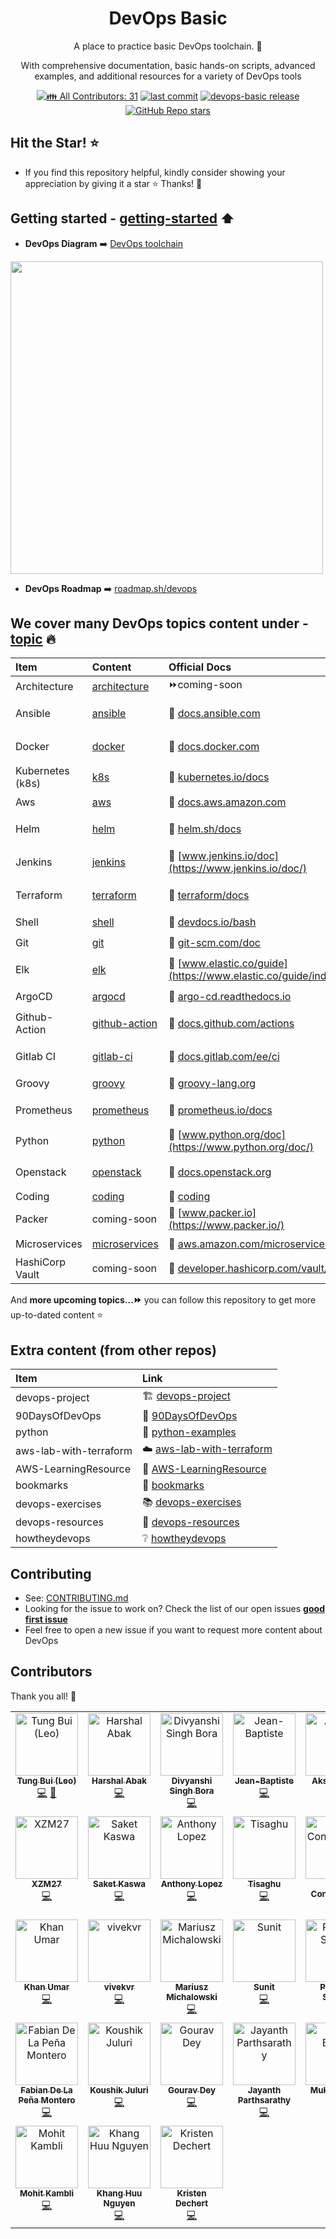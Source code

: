 <h1 align="center">DevOps Basic</h1>

<p align="center">A place to practice basic DevOps toolchain. 💝</p>
<p align="center">With comprehensive documentation, basic hands-on scripts, advanced examples, and additional resources for a variety of DevOps tools</p>

<p align="center">
  <!-- ALL-CONTRIBUTORS-BADGE:START - Do not remove or modify this section -->
  <a href="#contributors-" target="_blank"><img alt="👪 All Contributors: 31" src="https://img.shields.io/badge/all_contributors-31-orange.svg?style=flat-square" /></a>
  <!-- ALL-CONTRIBUTORS-BADGE:END -->
  <a href="https://img.shields.io/github/last-commit/tungbq/devops-basic/main"><img alt="last commit" src="https://img.shields.io/github/last-commit/tungbq/devops-basic/main" /></a>
  <a href="https://github.com/tungbq/devops-basic/releases"><img alt="devops-basic release" src="https://img.shields.io/github/release/tungbq/devops-basic.svg" /></a>
  <a href="https://github.com/tungbq/devops-basic/stargazers"><img alt="GitHub Repo stars" src="https://img.shields.io/github/stars/tungbq/devops-basic"/></a>
</p>

## Hit the Star! ⭐
- If you find this repository helpful, kindly consider showing your appreciation by giving it a star ⭐ Thanks! 💖

## Getting started - [getting-started](./getting-started/) ⬆️
- **DevOps Diagram** ➡️ [DevOps toolchain](https://en.wikipedia.org/wiki/DevOps_toolchain)
<img src="https://upload.wikimedia.org/wikipedia/commons/0/05/Devops-toolchain.svg" width="500">

- **DevOps Roadmap** ➡️ [roadmap.sh/devops](https://roadmap.sh/devops)

## We cover many DevOps topics content under - [topic](./topics/) 🔥
| Item | Content | Official Docs | Hands-on |
|:---|:---|:---|:---|
| Architecture| [architecture](./topics/architecture/) | ⏩coming-soon | ⏩coming-soon|
| Ansible |  [ansible](./topics/ansible/)| 📖 [docs.ansible.com](https://docs.ansible.com/)|✔️ [ansible-helloworld.sh](./topics/ansible/basic/helloworld/ansible-helloworld.sh)|
| Docker |  [docker](./topics/docker/)| 📖 [docs.docker.com](https://docs.docker.com/)|✔️ [docker-helloworld.sh](./topics/docker/basic/docker-helloworld.sh)|
| Kubernetes (k8s) |  [k8s](./topics/k8s/)| 📖 [kubernetes.io/docs](https://kubernetes.io/docs/home/) |✔️ [k8s-helloworld.sh](./topics/k8s/basic/helloworld/k8s-helloworld.sh)|
| Aws | [aws](./topics/aws/)| 📖 [docs.aws.amazon.com](https://docs.aws.amazon.com/)| ✔️ [EC2_GetStarted](https://docs.aws.amazon.com/AWSEC2/latest/UserGuide/EC2_GetStarted.html)|
| Helm |  [helm](./topics/helm/)| 📖 [helm.sh/docs](https://helm.sh/docs/)|✔️ [helm-helloworld.sh](./topics/helm/basic/helm-helloworld.sh)|
| Jenkins |  [jenkins](./topics/jenkins/) | 📖 [www.jenkins.io/doc](https://www.jenkins.io/doc/)|✔️ [Jenkins-Hello-World.md](./topics/jenkins/basic/Jenkins-Hello-World.md)|
| Terraform |  [terraform](./topics/terraform/)| 📖 [terraform/docs](https://developer.hashicorp.com/terraform/docs)|✔️ [terraform-helloworld.sh](./topics/terraform/basic/terraform-helloworld.sh)|
| Shell |  [shell](./topics/shell/)| 📖 [devdocs.io/bash](https://devdocs.io/bash/)| ✔️ [basic.sh](./topics/shell/basic/basic.sh)|
| Git |  [git](./topics/git/)| 📖 [git-scm.com/doc](https://git-scm.com/doc)|✔️ [git-helloworld.sh](./topics/git/basic/hello-world/git-helloworld.sh)|
| Elk |  [elk](./topics/elk/)| 📖 [www.elastic.co/guide](https://www.elastic.co/guide/index.html)|✔️ [elk/basic/helloworld](./topics/elk/basic/helloworld/)|
| ArgoCD |  [argocd](./topics/argocd/)| 📖 [argo-cd.readthedocs.io](https://argo-cd.readthedocs.io/en/stable/)|✔️ [argocd/basic](./topics/argocd/basic/)|
| Github-Action |  [github-action](./topics/github-action/)| 📖 [docs.github.com/actions](https://docs.github.com/actions)|✔️ [Create First Workflow](https://docs.github.com/en/actions/quickstart#creating-your-first-workflow)|
| Gitlab CI |  [gitlab-ci](./topics/gitlabci/)| 📖 [docs.gitlab.com/ee/ci](https://docs.gitlab.com/ee/ci/)|✔️ [Create First Pipeline](https://docs.gitlab.com/ee/ci/quick_start/)|
| Groovy |  [groovy](./topics/groovy/)| 📖 [groovy-lang.org](https://groovy-lang.org/documentation.html)|✔️ [groovy/basic](./topics/groovy/basic/)|
| Prometheus |  [prometheus](./topics/prometheus/)| 📖 [prometheus.io/docs](https://prometheus.io/docs/)|✔️ [prometheus-helloworld.sh](./topics/prometheus/basic/prometheus-helloworld.sh)|
| Python |  [python](./topics/python/)| 📖 [www.python.org/doc](https://www.python.org/doc/)|✔️ [python/basic](./topics/python/basic/)|
| Openstack |  [openstack](./topics/openstack/)| 📖 [docs.openstack.org](https://docs.openstack.org/2023.2/)|✔️ [openstack/helloworld](./topics/openstack/basic/)|
| Coding |  [coding](./topics/coding/)| 📖 [coding](./topics/coding/)|🏃 in-progress |
| Packer |  coming-soon| 📖 [www.packer.io](https://www.packer.io/)|⏩coming-soon|
| Microservices| [microservices](./topics/microservices/) | 📖 [aws.amazon.com/microservices](https://aws.amazon.com/microservices/) |⏩ coming-soon|
| HashiCorp Vault |  coming-soon| 📖 [developer.hashicorp.com/vault/docs](https://developer.hashicorp.com/vault/docs)|⏩ coming-soon|

And **more upcoming topics...⏩** you can follow this repository to get more up-to-dated content ⭐

## Extra content (from other repos)
| Item | Link |
|:---|:---|
| devops-project | 🏗️ [devops-project](https://github.com/tungbq/devops-project)|
| 90DaysOfDevOps | 📆 [90DaysOfDevOps](https://github.com/MichaelCade/90DaysOfDevOps)|
| python | 🐍 [python-examples](https://github.com/tungbq/python-examples)|
| aws-lab-with-terraform | ☁️ [aws-lab-with-terraform](https://github.com/tungbq/aws-lab-with-terraform)|
| AWS-LearningResource |  🧰 [AWS-LearningResource](https://github.com/tungbq/AWS-LearningResource)|
| bookmarks | 🔖 [bookmarks](https://github.com/tungbq/bookmarks)|
| devops-exercises | 📚 [devops-exercises](https://github.com/bregman-arie/devops-exercises)|
| devops-resources | 🔗 [devops-resources](https://github.com/bregman-arie/devops-resources)|
| howtheydevops | ❔ [howtheydevops](https://github.com/bregman-arie/howtheydevops)|

## Contributing
- See: [CONTRIBUTING.md](./CONTRIBUTING.md)
- Looking for the issue to work on? Check the list of our open issues [**good first issue**](https://github.com/tungbq/devops-basic/issues?q=is%3Aissue+is%3Aopen+label%3A%22good+first+issue%22)
- Feel free to open a new issue if you want to request more content about DevOps

## Contributors
Thank you all! 💖
<!-- ALL-CONTRIBUTORS-LIST:START - Do not remove or modify this section -->
<!-- prettier-ignore-start -->
<!-- markdownlint-disable -->
<table>
  <tbody>
    <tr>
      <td align="center" valign="top" width="14.28%"><a href="https://github.com/tungbq"><img src="https://avatars.githubusercontent.com/u/85242618?v=4?s=100" width="100px;" alt="Tung Bui (Leo)"/><br /><sub><b>Tung Bui (Leo)</b></sub></a><br /><a href="https://github.com/tungbq/devops-basic/commits?author=tungbq" title="Code">💻</a> <a href="#business-tungbq" title="Business development">💼</a></td>
      <td align="center" valign="top" width="14.28%"><a href="https://github.com/Harshal662"><img src="https://avatars.githubusercontent.com/u/79760384?v=4?s=100" width="100px;" alt="Harshal Abak"/><br /><sub><b>Harshal Abak</b></sub></a><br /><a href="https://github.com/tungbq/devops-basic/commits?author=Harshal662" title="Code">💻</a></td>
      <td align="center" valign="top" width="14.28%"><a href="https://github.com/thesilentline"><img src="https://avatars.githubusercontent.com/u/82605925?v=4?s=100" width="100px;" alt="Divyanshi Singh Bora"/><br /><sub><b>Divyanshi Singh Bora</b></sub></a><br /><a href="https://github.com/tungbq/devops-basic/commits?author=thesilentline" title="Code">💻</a></td>
      <td align="center" valign="top" width="14.28%"><a href="https://github.com/Jean-BaptisteC"><img src="https://avatars.githubusercontent.com/u/87148630?v=4?s=100" width="100px;" alt="Jean-Baptiste"/><br /><sub><b>Jean-Baptiste</b></sub></a><br /><a href="https://github.com/tungbq/devops-basic/commits?author=Jean-BaptisteC" title="Code">💻</a></td>
      <td align="center" valign="top" width="14.28%"><a href="https://github.com/akj2018"><img src="https://avatars.githubusercontent.com/u/43956935?v=4?s=100" width="100px;" alt="Akshay Jain"/><br /><sub><b>Akshay Jain</b></sub></a><br /><a href="https://github.com/tungbq/devops-basic/commits?author=akj2018" title="Code">💻</a></td>
      <td align="center" valign="top" width="14.28%"><a href="https://github.com/jack-white9"><img src="https://avatars.githubusercontent.com/u/83393304?v=4?s=100" width="100px;" alt="Jack White"/><br /><sub><b>Jack White</b></sub></a><br /><a href="https://github.com/tungbq/devops-basic/commits?author=jack-white9" title="Code">💻</a></td>
      <td align="center" valign="top" width="14.28%"><a href="https://github.com/viktoriussuwandi"><img src="https://avatars.githubusercontent.com/u/68414300?v=4?s=100" width="100px;" alt="Viktorius Suwandi"/><br /><sub><b>Viktorius Suwandi</b></sub></a><br /><a href="https://github.com/tungbq/devops-basic/commits?author=viktoriussuwandi" title="Code">💻</a></td>
    </tr>
    <tr>
      <td align="center" valign="top" width="14.28%"><a href="https://xzm27-d5f48.web.app"><img src="https://avatars.githubusercontent.com/u/55028818?v=4?s=100" width="100px;" alt="XZM27"/><br /><sub><b>XZM27</b></sub></a><br /><a href="https://github.com/tungbq/devops-basic/commits?author=Xzm27" title="Code">💻</a></td>
      <td align="center" valign="top" width="14.28%"><a href="https://github.com/SaketKaswa20"><img src="https://avatars.githubusercontent.com/u/105808363?v=4?s=100" width="100px;" alt="Saket Kaswa"/><br /><sub><b>Saket Kaswa</b></sub></a><br /><a href="https://github.com/tungbq/devops-basic/commits?author=SaketKaswa20" title="Code">💻</a></td>
      <td align="center" valign="top" width="14.28%"><a href="https://github.com/Ostyantic"><img src="https://avatars.githubusercontent.com/u/114023194?v=4?s=100" width="100px;" alt="Anthony Lopez"/><br /><sub><b>Anthony Lopez</b></sub></a><br /><a href="https://github.com/tungbq/devops-basic/commits?author=Ostyantic" title="Code">💻</a></td>
      <td align="center" valign="top" width="14.28%"><a href="https://github.com/Tisaghu"><img src="https://avatars.githubusercontent.com/u/98484780?v=4?s=100" width="100px;" alt="Tisaghu"/><br /><sub><b>Tisaghu</b></sub></a><br /><a href="https://github.com/tungbq/devops-basic/commits?author=Tisaghu" title="Code">💻</a></td>
      <td align="center" valign="top" width="14.28%"><a href="https://allcontributors.org"><img src="https://avatars.githubusercontent.com/u/46410174?v=4?s=100" width="100px;" alt="All Contributors"/><br /><sub><b>All Contributors</b></sub></a><br /><a href="https://github.com/tungbq/devops-basic/commits?author=all-contributors" title="Code">💻</a></td>
      <td align="center" valign="top" width="14.28%"><a href="https://www.breakingpitt.es"><img src="https://avatars.githubusercontent.com/u/10740572?v=4?s=100" width="100px;" alt="Pedro Garcia Rodriguez"/><br /><sub><b>Pedro Garcia Rodriguez</b></sub></a><br /><a href="https://github.com/tungbq/devops-basic/commits?author=BreakingPitt" title="Code">💻</a></td>
      <td align="center" valign="top" width="14.28%"><a href="https://github.com/gaus07"><img src="https://avatars.githubusercontent.com/u/93215648?v=4?s=100" width="100px;" alt="Mohammed Gaus"/><br /><sub><b>Mohammed Gaus</b></sub></a><br /><a href="https://github.com/tungbq/devops-basic/commits?author=gaus07" title="Code">💻</a></td>
    </tr>
    <tr>
      <td align="center" valign="top" width="14.28%"><a href="https://github.com/khanumar03"><img src="https://avatars.githubusercontent.com/u/125285100?v=4?s=100" width="100px;" alt="Khan Umar"/><br /><sub><b>Khan Umar</b></sub></a><br /><a href="https://github.com/tungbq/devops-basic/commits?author=khanumar03" title="Code">💻</a></td>
      <td align="center" valign="top" width="14.28%"><a href="https://github.com/dcompanykrish"><img src="https://avatars.githubusercontent.com/u/99336923?v=4?s=100" width="100px;" alt="vivekvr"/><br /><sub><b>vivekvr</b></sub></a><br /><a href="https://github.com/tungbq/devops-basic/commits?author=dcompanykrish" title="Code">💻</a></td>
      <td align="center" valign="top" width="14.28%"><a href="https://github.com/mariuszmichalowski"><img src="https://avatars.githubusercontent.com/u/92091891?v=4?s=100" width="100px;" alt="Mariusz Michalowski"/><br /><sub><b>Mariusz Michalowski</b></sub></a><br /><a href="https://github.com/tungbq/devops-basic/commits?author=mariuszmichalowski" title="Code">💻</a></td>
      <td align="center" valign="top" width="14.28%"><a href="https://github.com/sunit30"><img src="https://avatars.githubusercontent.com/u/56727564?v=4?s=100" width="100px;" alt="Sunit"/><br /><sub><b>Sunit</b></sub></a><br /><a href="https://github.com/tungbq/devops-basic/commits?author=sunit30" title="Code">💻</a></td>
      <td align="center" valign="top" width="14.28%"><a href="https://praveenshinde.pages.dev/"><img src="https://avatars.githubusercontent.com/u/107350270?v=4?s=100" width="100px;" alt="Praveen Shinde"/><br /><sub><b>Praveen Shinde</b></sub></a><br /><a href="https://github.com/tungbq/devops-basic/commits?author=PraveenShinde3" title="Code">💻</a></td>
      <td align="center" valign="top" width="14.28%"><a href="https://github.com/ShrirangB"><img src="https://avatars.githubusercontent.com/u/68811459?v=4?s=100" width="100px;" alt="Shrirang Borde"/><br /><sub><b>Shrirang Borde</b></sub></a><br /><a href="https://github.com/tungbq/devops-basic/commits?author=ShrirangB" title="Code">💻</a></td>
      <td align="center" valign="top" width="14.28%"><a href="https://github.com/zitaker"><img src="https://avatars.githubusercontent.com/u/92075508?v=4?s=100" width="100px;" alt="Georgii Dryndin"/><br /><sub><b>Georgii Dryndin</b></sub></a><br /><a href="https://github.com/tungbq/devops-basic/commits?author=zitaker" title="Code">💻</a></td>
    </tr>
    <tr>
      <td align="center" valign="top" width="14.28%"><a href="https://www.fdlpm.com"><img src="https://avatars.githubusercontent.com/u/9667945?v=4?s=100" width="100px;" alt="Fabian De La Peña Montero"/><br /><sub><b>Fabian De La Peña Montero</b></sub></a><br /><a href="https://github.com/tungbq/devops-basic/commits?author=fdlpm" title="Code">💻</a></td>
      <td align="center" valign="top" width="14.28%"><a href="https://github.com/killer-man-soul"><img src="https://avatars.githubusercontent.com/u/98640518?v=4?s=100" width="100px;" alt="Koushik Juluri"/><br /><sub><b>Koushik Juluri</b></sub></a><br /><a href="https://github.com/tungbq/devops-basic/commits?author=killer-man-soul" title="Code">💻</a></td>
      <td align="center" valign="top" width="14.28%"><a href="https://github.com/GDGouravDey"><img src="https://avatars.githubusercontent.com/u/117531461?v=4?s=100" width="100px;" alt="Gourav Dey"/><br /><sub><b>Gourav Dey</b></sub></a><br /><a href="https://github.com/tungbq/devops-basic/commits?author=GDGouravDey" title="Code">💻</a></td>
      <td align="center" valign="top" width="14.28%"><a href="https://github.com/Jayanth-Parthsarathy"><img src="https://avatars.githubusercontent.com/u/86654557?v=4?s=100" width="100px;" alt="Jayanth Parthsarathy"/><br /><sub><b>Jayanth Parthsarathy</b></sub></a><br /><a href="https://github.com/tungbq/devops-basic/commits?author=Jayanth-Parthsarathy" title="Code">💻</a></td>
      <td align="center" valign="top" width="14.28%"><a href="https://github.com/mukulbindal"><img src="https://avatars.githubusercontent.com/u/48384048?v=4?s=100" width="100px;" alt="Mukul Bindal"/><br /><sub><b>Mukul Bindal</b></sub></a><br /><a href="https://github.com/tungbq/devops-basic/commits?author=mukulbindal" title="Code">💻</a></td>
      <td align="center" valign="top" width="14.28%"><a href="https://github.com/KatieChilds"><img src="https://avatars.githubusercontent.com/u/116670424?v=4?s=100" width="100px;" alt="KatieChilds"/><br /><sub><b>KatieChilds</b></sub></a><br /><a href="https://github.com/tungbq/devops-basic/commits?author=KatieChilds" title="Code">💻</a></td>
      <td align="center" valign="top" width="14.28%"><a href="https://github.com/isaiahthedev"><img src="https://avatars.githubusercontent.com/u/154280901?v=4?s=100" width="100px;" alt="Isaiah"/><br /><sub><b>Isaiah</b></sub></a><br /><a href="https://github.com/tungbq/devops-basic/commits?author=isaiahthedev" title="Code">💻</a></td>
    </tr>
    <tr>
      <td align="center" valign="top" width="14.28%"><a href="https://github.com/MohitKambli"><img src="https://avatars.githubusercontent.com/u/31406633?v=4?s=100" width="100px;" alt="Mohit Kambli"/><br /><sub><b>Mohit Kambli</b></sub></a><br /><a href="https://github.com/tungbq/devops-basic/commits?author=MohitKambli" title="Code">💻</a></td>
      <td align="center" valign="top" width="14.28%"><a href="https://github.com/nhk2005"><img src="https://avatars.githubusercontent.com/u/140891599?v=4?s=100" width="100px;" alt="Khang Huu Nguyen"/><br /><sub><b>Khang Huu Nguyen</b></sub></a><br /><a href="https://github.com/tungbq/devops-basic/commits?author=nhk2005" title="Code">💻</a></td>
      <td align="center" valign="top" width="14.28%"><a href="https://github.com/kristendechert"><img src="https://avatars.githubusercontent.com/u/114027679?v=4?s=100" width="100px;" alt="Kristen Dechert"/><br /><sub><b>Kristen Dechert</b></sub></a><br /><a href="https://github.com/tungbq/devops-basic/commits?author=kristendechert" title="Code">💻</a></td>
    </tr>
  </tbody>
</table>

<!-- markdownlint-restore -->
<!-- prettier-ignore-end -->

<!-- ALL-CONTRIBUTORS-LIST:END -->
<!-- prettier-ignore-start -->
<!-- markdownlint-disable -->

<!-- markdownlint-restore -->
<!-- prettier-ignore-end -->

<!-- ALL-CONTRIBUTORS-LIST:END -->
